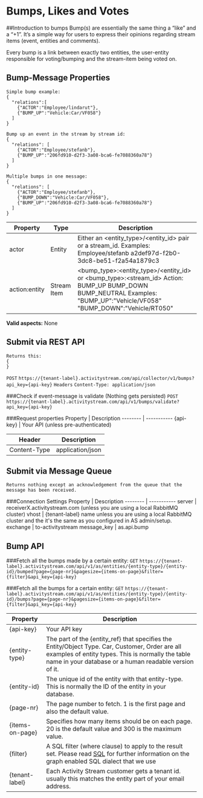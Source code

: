# Bumps, Likes and Votes
##Introduction to bumps
Bump(s) are essentially the same thing a “like” and a “+1”. It’s a simple way for users to express their opinions regarding stream items (event, entities and comments).

Every bump is a link between exactly two entities, the user-entity responsible for voting/bumping and the stream-item being voted on. 

## Bump-Message Properties
```shell
Simple bump example:
{
  "relations":[
    {"ACTOR":"Employee/lindarut"},
    {"BUMP_UP":"Vehicle:Car/VF058"}
  ]
}

Bump up an event in the stream by stream id:
{
  "relations": [ 
    {"ACTOR":"Employee/stefanb"}, 
    {"BUMP_UP":"206fd910-d2f3-3a08-bca6-fe7088360a78"}
  ]
}

Multiple bumps in one message:
{
  "relations": [ 
    {"ACTOR":"Employee/stefanb"}, 
    {"BUMP_DOWN":"Vehicle:Car/VF058"},
    {"BUMP_UP":"206fd910-d2f3-3a08-bca6-fe7088360a78"}
  ]
}
```

Property | Type | Description
-------- | ---- | -----------
actor | Entity | Either an <entity_type>/<entity_id> pair or a stream_id.  Examples: Employee/stefanb a2def97d-f2b0-3dc8-be51-f2a54a1879c3 
action:entity | Stream Item | <bump_type>:<entity_type>/<entity_id> or <bump_type>:<stream_id> Action: BUMP_UP BUMP_DOWN  BUMP_NEUTRAL Examples: "BUMP_UP":"Vehicle/VF058" "BUMP_DOWN":"Vehicle/RT050"

**Valid aspects:** None

## Submit via REST API
```shell
Returns this:
{
}
```
`POST` `https://{tenant-label}.activitystream.com/api/collector/v1/bumps?api_key={api-key}`
`Headers` `Content-Type: application/json`

###Check if event-message is validate (Nothing gets persisted)
`POST` `https://{tenant-label}.activitystream.com/api/v1/bumps/validate?api_key={api-key}`

###Request properties
Property | Description
-------- | -----------
{api-key} | Your API (unless pre-authenticated)

Header| Description
-------- | -----------
Content-Type | application/json

## Submit via Message Queue
```shell
Returns nothing except an acknowledgement from the queue that the message has been received.
```
###Connection Settings
Property | Description
-------- | -----------
server | receiverX.activitystream.com (unless you are using a local RabbitMQ cluster)
vhost | {tenant-label} name unless you are using a local RabbitMQ cluster and the it's the same as you configured in AS admin/setup.
exchange | to-activitystream
message_key | as.api.bump

## Bump API

###Fetch all the bumps made by a certain entity:
`GET` `https://{tenant-label}.activitystream.com/api/v1/as/entities/{entity-type}/{entity-id}/bumped?page={page-nr}&pagesize={items-on-page}&filter={filter}&api_key={api-key}`

###Fetch all the bumps for a certain entity:
`GET` `https://{tenant-label}.activitystream.com/api/v1/as/entities/{entity-type}/{entity-id}/bumps?page={page-nr}&pagesize={items-on-page}&filter={filter}&api_key={api-key}`

Property | Description
-------- | -----------
{api-key} | Your API key
{entity-type} | The part of the {entity_ref} that specifies the Entity/Object Type. Car, Customer, Order are all examples of entity types. This is normally the table name in your database or a human readable version of it.
{entity-id} | The unique id of the entity with that entity-type. This is normally the ID of the entity in your database.
{page-nr} | The page number to fetch. 1 is the first page and also the default value.
{items-on-page} | Specifies how many items should be on each page. 20 is the default value and 300 is the maximum value.
{filter} | A SQL filter (where clause) to apply to the result set. Please read [SQL]() for further information on the graph enabled SQL dialect that we use
{tenant-label} | Each Activity Stream customer gets a tenant id. usually this matches the entity part of your email address.

